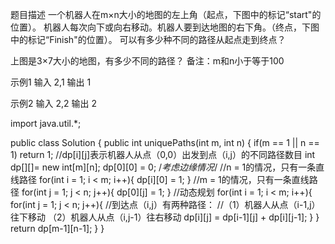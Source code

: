 题目描述
一个机器人在m×n大小的地图的左上角（起点，下图中的标记“start"的位置）。
机器人每次向下或向右移动。机器人要到达地图的右下角。（终点，下图中的标记“Finish"的位置）。
可以有多少种不同的路径从起点走到终点？


上图是3×7大小的地图，有多少不同的路径？
备注：m和n小于等于100



示例1
输入
2,1
输出
1

示例2
输入
2,2
输出
2

import java.util.*;

public class Solution {
    public int uniquePaths(int m, int n) {
        if(m == 1 || n == 1)
            return 1;
        //dp[i][j]表示机器人从点（0,0）出发到点（i,j）的不同路径数目
        int dp[][]= new int[m][n];
        dp[0][0] = 0;
        /*考虑边缘情况*/
        //n = 1的情况，只有一条直线路径
        for(int i = 1; i < m; i++){
            dp[i][0] = 1;
        }
        //m = 1的情况，只有一条直线路径
        for(int j = 1; j < n; j++){
            dp[0][j] = 1;
        }
        //动态规划
        for(int i = 1; i < m; i++){
            for(int j = 1; j < n; j++){
                //到达点（i,j）有两种路径：
                //（1）机器人从点（i-1,j）往下移动 （2）机器人从点（i,j-1）往右移动 
                dp[i][j] = dp[i-1][j] + dp[i][j-1];
            }
        }
        return dp[m-1][n-1];
    }
}

